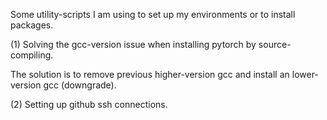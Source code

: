 Some utility-scripts I am using to set up my environments or to install packages.


(1) Solving the gcc-version issue when installing pytorch by source-compiling.

The solution is to remove previous higher-version gcc and install an lower-version gcc (downgrade).

(2) Setting up github ssh connections.

